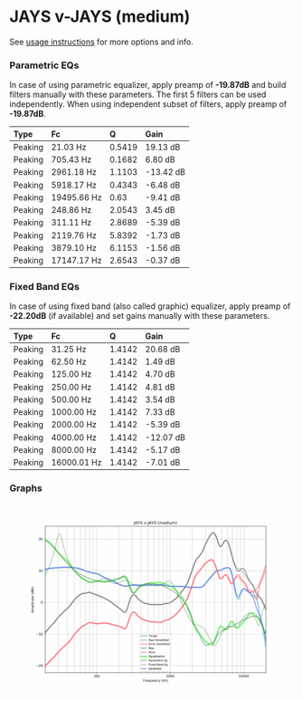 # JAYS v-JAYS (medium)
See [usage instructions](https://github.com/jaakkopasanen/AutoEq#usage) for more options and info.

### Parametric EQs
In case of using parametric equalizer, apply preamp of **-19.87dB** and build filters manually
with these parameters. The first 5 filters can be used independently.
When using independent subset of filters, apply preamp of **-19.87dB**.

| Type    | Fc          |      Q | Gain      |
|:--------|:------------|:-------|:----------|
| Peaking | 21.03 Hz    | 0.5419 | 19.13 dB  |
| Peaking | 705.43 Hz   | 0.1682 | 6.80 dB   |
| Peaking | 2961.18 Hz  | 1.1103 | -13.42 dB |
| Peaking | 5918.17 Hz  | 0.4343 | -6.48 dB  |
| Peaking | 19495.66 Hz | 0.63   | -9.41 dB  |
| Peaking | 248.86 Hz   | 2.0543 | 3.45 dB   |
| Peaking | 311.11 Hz   | 2.8689 | -5.39 dB  |
| Peaking | 2119.76 Hz  | 5.8392 | -1.73 dB  |
| Peaking | 3879.10 Hz  | 6.1153 | -1.56 dB  |
| Peaking | 17147.17 Hz | 2.6543 | -0.37 dB  |

### Fixed Band EQs
In case of using fixed band (also called graphic) equalizer, apply preamp of **-22.20dB**
(if available) and set gains manually with these parameters.

| Type    | Fc          |      Q | Gain      |
|:--------|:------------|:-------|:----------|
| Peaking | 31.25 Hz    | 1.4142 | 20.68 dB  |
| Peaking | 62.50 Hz    | 1.4142 | 1.49 dB   |
| Peaking | 125.00 Hz   | 1.4142 | 4.70 dB   |
| Peaking | 250.00 Hz   | 1.4142 | 4.81 dB   |
| Peaking | 500.00 Hz   | 1.4142 | 3.54 dB   |
| Peaking | 1000.00 Hz  | 1.4142 | 7.33 dB   |
| Peaking | 2000.00 Hz  | 1.4142 | -5.39 dB  |
| Peaking | 4000.00 Hz  | 1.4142 | -12.07 dB |
| Peaking | 8000.00 Hz  | 1.4142 | -5.17 dB  |
| Peaking | 16000.01 Hz | 1.4142 | -7.01 dB  |

### Graphs
![](./JAYS%20v-JAYS%20(medium).png)